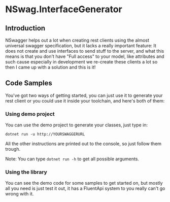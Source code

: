 # NSwag.InterfaceGenerator

## Introduction

NSwagger helps out a lot when creating rest clients using the almost universal swagger specification, but it lacks a really important feature: It does not create and use interfaces to send stuff to the server, and what this means is that you don't have "Full access" to your model, like attributes and such cause especially in development we re-create these clients a lot so then I came up with a solution and this is it!

## Code Samples

You've got two ways of getting started, you can just use it to generate your rest client or you could use it inside your toolchain, and here's both of them:

### Using demo project
You can use the demo project to generate your classes, just type in:

```
dotnet run -u http://YOURSWAGGERURL
```

All the other instructions are printed out to the console, so just follow them trough.

Note: You can type ``` dotnet run -h ``` to get all possible arguments.


### Using the library
You can see the demo code for some samples to get started on, but mostly all you need is just test it out, it has a FluentApi system to you really can't go wrong with it.
